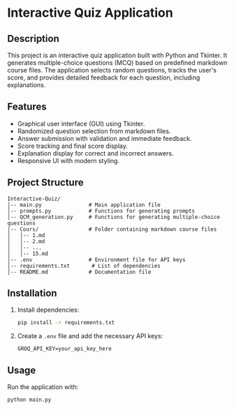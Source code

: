 # Interactive Quiz Application

## Description
This project is an interactive quiz application built with Python and Tkinter. It generates multiple-choice questions (MCQ) based on predefined markdown course files. The application selects random questions, tracks the user's score, and provides detailed feedback for each question, including explanations.

## Features
- Graphical user interface (GUI) using Tkinter.
- Randomized question selection from markdown files.
- Answer submission with validation and immediate feedback.
- Score tracking and final score display.
- Explanation display for correct and incorrect answers.
- Responsive UI with modern styling.

## Project Structure
```
Interactive-Quiz/
│-- main.py               # Main application file
│-- prompts.py            # Functions for generating prompts
│-- QCM_generation.py     # Functions for generating multiple-choice questions
│-- Cours/                # Folder containing markdown course files
│   │-- 1.md
│   │-- 2.md
│   │-- ...
│   │-- 15.md
│-- .env                  # Environment file for API keys
│-- requirements.txt       # List of dependencies
│-- README.md             # Documentation file
```

## Installation
1. Install dependencies:
   ```bash
   pip install -r requirements.txt
   ```
2. Create a `.env` file and add the necessary API keys:
   ```
   GROQ_API_KEY=your_api_key_here
   ```

## Usage
Run the application with:
```bash
python main.py
```
